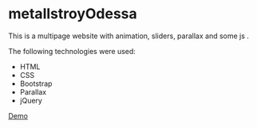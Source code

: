 # metallstroyOdessa

This is a multipage website with animation, sliders, parallax and some js .

The following technologies were used:
* HTML
* CSS
* Bootstrap
* Parallax
* jQuery

[Demo](https://desmond93.github.io/metallstroyOdessa/)
